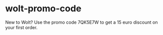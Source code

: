 # wolt-promo-code
New to Wolt? Use the promo code 7QK5E7W to get a 15 euro discount on your first order.

